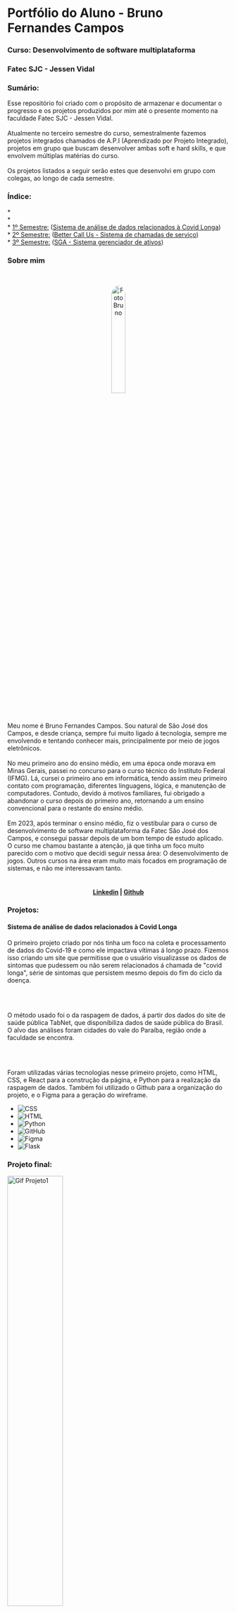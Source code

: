 <h1>Portfólio do Aluno - Bruno Fernandes Campos</h1>
<h3>Curso: Desenvolvimento de software multiplataforma</h3>
<h3>Fatec SJC - Jessen Vidal</h3>

<h3>Sumário:</h3>
Esse repositório foi criado com o propósito de armazenar e documentar o progresso e os projetos produzidos por mim até o presente momento na faculdade Fatec SJC - Jessen Vidal.
<br></br>
Atualmente no terceiro semestre do curso, semestralmente fazemos projetos integrados chamados de A.P.I (Aprendizado por Projeto Integrado), projetos em grupo que buscam desenvolver ambas soft e hard skills, e que envolvem múltiplas matérias do curso.
<br></br>
Os projetos listados a seguir serão estes que desenvolvi em grupo com colegas, ao longo de cada semestre.



<h3>Índice: </h3>
* <a href="#sobre-mim" style="color: white;">Sobre mim</a><br>
* <a href="#projetos" style="color: white;">Meus projetos</a></br>
* <a href="#1-semestre">1º Semestre:</a> (<a href="https://github.com/api-fatec-primeiro-semestre/api-primeiro-semestre" target="_blank">Sistema de análise de dados relacionados à Covid Longa</a>)</br>
* <a href="#2-semestre">2º Semestre:</a> (<a href="https://github.com/BananaaScript/BetterCallUs" target="_blank">Better Call Us - Sistema de chamadas de serviço</a>)</br>
* <a href="#3-semestre">3º Semestre:</a> (<a href="https://github.com/BananaaScript/SGA" target="_blank">SGA - Sistema gerenciador de ativos</a>)</br>

<h3 id="sobre-mim">Sobre mim</h3>
</br>
<p align="center"><img src="./arquivos/Foto2.png" alt="FotoBruno" style="width: 25%; border-radius: 50%;"></p>

Meu nome é Bruno Fernandes Campos. Sou natural de São José dos Campos, e desde criança, sempre fui muito ligado á tecnologia, sempre me envolvendo e tentando conhecer mais, principalmente por meio de jogos eletrônicos.
<br></br>
No meu primeiro ano do ensino médio, em uma época onde morava em Minas Gerais, passei no concurso para o curso técnico do Instituto Federal (IFMG). Lá, cursei o primeiro ano em informática, tendo assim meu primeiro contato com programação, diferentes linguagens, lógica, e manutenção de computadores.
Contudo, devido á motivos familiares, fui obrigado a abandonar o curso depois do primeiro ano, retornando a um ensino convencional para o restante do ensino médio.
<br></br>
Em 2023, após terminar o ensino médio, fiz o vestibular para o curso de desenvolvimento de software multiplataforma da Fatec São José dos Campos, e consegui passar depois de um bom tempo de estudo aplicado. O curso me chamou bastante a atenção, já que tinha um foco muito parecido com o motivo que decidi seguir nessa área: O desenvolvimento de jogos. Outros cursos na área eram muito mais focados em programação de sistemas, e não me interessavam tanto.
<br></br>

<h4 align="center"><a target="_blank" href="https://www.linkedin.com/in/bruno-campos-97560b231/">Linkedin</a> | <a target="_blank" href="https://github.com/BrunoFerCam">Github</a></h4>

<h3 id="projetos">Projetos:</h3>

<h4 id="1-semestre">Sistema de análise de dados relacionados à Covid Longa</h4>

<p>O primeiro projeto criado por nós tinha um foco na coleta e processamento de dados do Covid-19 e como ele impactava vítimas á longo prazo. Fizemos isso criando um site que permitisse que o usuário visualizasse os dados de sintomas que pudessem ou não serem relacionados á chamada de "covid longa", série de sintomas que persistem mesmo depois do fim do ciclo da doença.</p>
<br></br>
<p>O método usado foi o da raspagem de dados, á partir dos dados do site de saúde pública TabNet, que disponibiliza dados de saúde pública do Brasil. O alvo das análises foram cidades do vale do Paraíba, região onde a faculdade se encontra.</p>
<br></br>
<p>Foram utilizadas várias tecnologias nesse primeiro projeto, como HTML, CSS, e React para a construção da página, e Python para a realização da raspagem de dados. Também foi utilizado o Github para a organização do projeto, e o Figma para a geração do wireframe.</p>


- ![CSS](https://img.shields.io/badge/CSS3-1572B6?style=for-the-badge&logo=css3&logoColor=white)
- ![HTML](https://img.shields.io/badge/HTML5-E34F26?style=for-the-badge&logo=html5&logoColor=white)
- ![Python](https://img.shields.io/badge/Python-3776AB?style=for-the-badge&logo=python&logoColor=white)
- ![GitHub](https://img.shields.io/badge/GitHub-181717?style=for-the-badge&logo=github&logoColor=white)
- ![Figma](https://img.shields.io/badge/Figma-F24E1E?style=for-the-badge&logo=figma&logoColor=white)
- ![Flask](https://img.shields.io/badge/Flask-000000?style=for-the-badge&logo=flask&logoColor=white)

<h3> Projeto final: </h3>
<img src="./Arquivos/1Semestre_API_Wireframe.gif" style = "width: 50%" alt = "Gif Projeto1">

<h4> Minhas contribuições ao projeto: </h4>
<p>Como meu primeiro projeto na fatec, foi um processo um pouco confuso na hora da distribuição e organização dos membros. Contudo, terminei ficando com a principal tarefa de desenvolvimento do wireframe da interface do site, e depois implementação desse wireframe no site em si. </p>
<br></br>
<p>Foi um processo muito recompensador, já que para mim, a parte mais interessante de se criar um site é a estética e experiência do usuário. Então, tendo terminado no frontend do projeto, pude ampliar meus conhecimentos nessa área e colocar em prática o que aprendi. Esse projeto dependeu bem pouco do backend, então não tive muito contato com linguagens que não fossem de marcação. </p>
<br></br>

<h4> O que aprendi: </h4>
<p> - Funcionalidades básicas de ferramentas como o Figma e o Github. </p></br>
<p> - O processo de criação de páginas usando o HTML e o CSS, colocando em prática todas as heurísticas de design que eu conhecia até ali. </p></br>
<p> - Como funciona o método ágil para a elaboração de um projeto. </p></br>
<h4> Hard Skills: </h4>
<table align="center">
    <tr>
      <th width="300px">Tecnologia</th>
      <th width="300px">Classificação</th>
    </tr>
    <tr>
      <td>Git / Github</td>
      <td>★★★☆☆</td>
    </tr>
    <tr>
      <td>Python</td>
      <td>★★☆☆☆</td>
    </tr>
    <tr>
      <td>Flask</td>
      <td>★★☆☆☆</td>
    </tr>
    <tr>
      <td>Html</td>
      <td>★★★★☆</td>
    </tr>
    <tr>
      <td>Css</td>
      <td>★★★★☆</td>
    </tr>
    <tr>
      <td>Figma</td>
      <td>★★★★☆</td>
    </tr>
  </table>
<br>
<h4> Soft Skills: </h4>
<p> Aprendi como funciona o sistema de desenvolvimento ágil, e como é importante a comunicação entre os membros da equipe. </p><br>
<p> Aprendi a importância da documentação e de técnicas de organização como as tasks da sprint e do planning poker. </p><br>
<p> Comecei a me adaptar ao estilo de ensino da Fatec, esta sendo minha primeira vez em uma faculdade com um estilo de ensino mais não ortodoxo. </p><br>

________________________________________________________________________________________________________________________________________________________________________

<h4 id="2-semestre">Better Call Us - Sistema de chamadas de serviço</h4>

<p> O segundo projeto desenvolvido, depois de uma necessária troca de equipe, foi o Better Call Us, um sistema de chamadas de serviço. O projeto tinha três frentes diferentes:</p>
<p>O usuário, que tinha o poder de solicitar uma chamada para um suporte, fosse ela para fazer uma pergunta, requisitar uma manutenção, ou fazer uma reclamação.</p>
<p>O suporte, que tinha o poder de aceitar ou recusar a chamada, e, caso aceitasse, poderia conversar com o usuário através de mensagens que funcionavam como emails. Ele poderia visualizar todas as chamadas em aberto ou em pendência e associar uma delas á si mesmo.</p>
<p>E o administrador, que tinha o poder de criar, editar e deletar usuários e suportes, além de poder visualizar todas as chamadas em aberto, pendentes e fechadas, podendo assim fazer a manutenção dos status, suportes e mensagens.</p>
<br></br>
<p>O projeto também contava com uma página de perguntas frequentes, onde, como uma página de ajuda, o usuário poderia encontrar respostas para perguntas comuns. Essa página continha várias sessões diferentes com perguntas abrangentes, e o usuário poderia clicar em uma pergunta para ver a resposta ou instruções se necessário.</p>

<p>Foram utilizadas várias tecnologias novas e recorrentes, como o CSS e HTML para a criação da estrutura web do site, o mySql para a criação do banco de dados que contém as perguntas, mensagens, clientes, suportes e etc., o Node.js e o Spring para a criação da aplicação, O react para a implementação online do Typescript, o Figma para a criação do wireframe e o Github para a organização.</p>

 ![CSS](https://img.shields.io/badge/CSS3-1572B6?style=for-the-badge&logo=css3&logoColor=white)
 ![HTML](https://img.shields.io/badge/HTML5-E34F26?style=for-the-badge&logo=html5&logoColor=white)
 ![MySQL](https://img.shields.io/badge/MySQL-4479A1?style=for-the-badge&logo=mysql&logoColor=white)
 ![Node.js](https://img.shields.io/badge/Node.js-339933?style=for-the-badge&logo=nodedotjs&logoColor=white)
 ![React](https://img.shields.io/badge/React-61DAFB?style=for-the-badge&logo=react&logoColor=black)
 ![TypeScript](https://img.shields.io/badge/TypeScript-3178C6?style=for-the-badge&logo=typescript&logoColor=white)
 ![Figma](https://img.shields.io/badge/Figma-F24E1E?style=for-the-badge&logo=figma&logoColor=white)
 ![GitHub](https://img.shields.io/badge/GitHub-181717?style=for-the-badge&logo=github&logoColor=white)
 ![Spring](https://img.shields.io/badge/Spring-6DB33F?style=for-the-badge&logo=spring&logoColor=white)

<h3> Projeto final: </h3>
<img src="./Arquivos/BetterCallUs.png" style = "width: 50%" alt = "Imagem Projeto2">

<h4> Minhas contribuições ao projeto: </h4>
<p> Minha principal contribuição ao projeto foi a criação do front-end, que foi feito em HTML e CSS, e a criação do design do site, que foi feito no Figma. Esse projeto envolvia bem mais telas distintas que o projeto anterior, então gerir o front-end dele foi bem mais trabalhoso.</p>
<br></br>
<p>Também comecei a me familizarizar com o Typescript, utilizado como base principal do projeto. Eu não tive muito envolvimento com o backend, mas para a implementação do front-end, tivemos que migrar a produção do site do HTML para o Typescript. Mesmo que não tenha me envolvido com o sistema do banco de dados, mas pude ver como ele foi feito e como ele se comunicava com o front-end, o que foi uma experiência muito valiosa.</p>

<h4> O que aprendi: </h4>
<p> - Como implementar novas tecnologias, como o Typescript e o mySql. </p></br>
<p> - Como "traduzir" os designs de páginas do HTML para o Typescript. </p></br>
<p> - Como aplicar o método ágil para a organização de tarefas do grupo. </p></br>
<h4> Hard Skills: </h4>
<table align="center">
    <tr>
      <th width="300px">Tecnologia</th>
      <th width="300px">Classificação</th>
    </tr>
    <tr>
      <td>Git / Github</td>
      <td>★★★★☆</td>
    </tr>
    <tr>
      <td>Html</td>
      <td>★★★★☆</td>
    </tr>
    <tr>
      <td>Css</td>
      <td>★★★★★</td>
    </tr>
    <tr>
      <td>Figma</td>
      <td>★★★★★</td>
    </tr>
    <tr>
      <td>Typescript</td>
      <td>★★★☆☆</td>
    </tr>
    <tr>
      <td>Node.js</td>
      <td>★★☆☆☆</td>
    </tr>
    <tr>
      <td>Java</td>
      <td>★★☆☆☆</td>
    </tr>
    <tr>
      <td>Spring</td>
      <td>★☆☆☆☆</td>
    </tr>
    <tr>
      <td>mySql</td>
      <td>★☆☆☆☆</td>
    </tr>
  </table>
<br>
<h4> Soft Skills: </h4>
<p> Continuamos a implementar o sistema ágil, que se mostrou bem mais necessário na hora de distribuir as tasks, já que eram bem mais numerosas e com dificuldades bem mais variadas que as do último projeto. </p><br>
<p> Aprendi como lidar com dificuldades que possam aparecer com a conexão entre front e back-end. </p><br>
<p> Tive a oportunidade de trabalhar com uma equipe com mais sintonia, o que trouxe muita fluidez ao projeto. </p><br>
